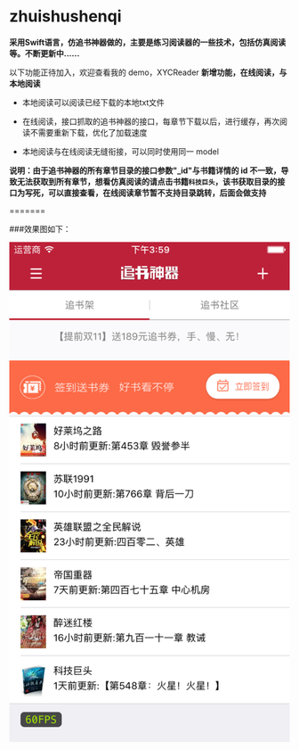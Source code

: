 # zhuishushenqi

**采用Swift语言，仿追书神器做的，主要是练习阅读器的一些技术，包括仿真阅读等。不断更新中......**

以下功能正待加入，欢迎查看我的 demo，XYCReader
**新增功能，在线阅读，与本地阅读**

* 本地阅读可以阅读已经下载的本地txt文件

* 在线阅读，接口抓取的追书神器的接口，每章节下载以后，进行缓存，再次阅读不需要重新下载，优化了加载速度
* 本地阅读与在线阅读无缝衔接，可以同时使用同一 model

**说明：由于追书神器的所有章节目录的接口参数"_id"与书籍详情的 id 不一致，导致无法获取到所有章节，想看仿真阅读的请点击书籍`科技巨头`，该书获取目录的接口为写死，可以直接查看，在线阅读章节暂不支持目录跳转，后面会做支持**


=======

###效果图如下：

![zhuishushenqi](zhuishushenqi.png)
